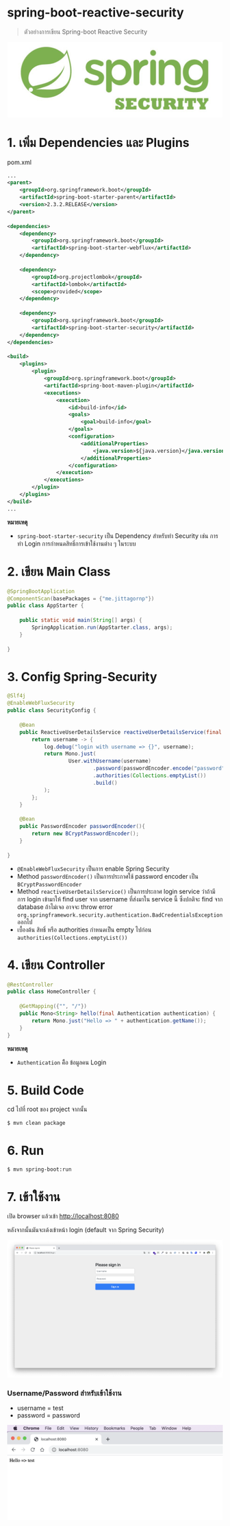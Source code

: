 # spring-boot-reactive-security 

> ตัวอย่างการเขียน Spring-boot Reactive Security 

![](./spring-security.png)

# 1. เพิ่ม Dependencies และ Plugins

pom.xml 
``` xml
...
<parent>
    <groupId>org.springframework.boot</groupId>
    <artifactId>spring-boot-starter-parent</artifactId>
    <version>2.3.2.RELEASE</version>
</parent>

<dependencies>
    <dependency>
        <groupId>org.springframework.boot</groupId>
        <artifactId>spring-boot-starter-webflux</artifactId>
    </dependency>
    
    <dependency>
        <groupId>org.projectlombok</groupId>
        <artifactId>lombok</artifactId>
        <scope>provided</scope>
    </dependency>
    
    <dependency>
        <groupId>org.springframework.boot</groupId>
        <artifactId>spring-boot-starter-security</artifactId>
    </dependency>
</dependencies>

<build>
    <plugins>
        <plugin>
            <groupId>org.springframework.boot</groupId>
            <artifactId>spring-boot-maven-plugin</artifactId>
            <executions>
                <execution>
                    <id>build-info</id>
                    <goals>
                        <goal>build-info</goal>
                    </goals>
                    <configuration>
                        <additionalProperties>
                            <java.version>${java.version}</java.version>
                        </additionalProperties>
                    </configuration>
                </execution>
            </executions>
        </plugin>
    </plugins>
</build>
...
```

**หมายเหตุ**

- `spring-boot-starter-security` เป็น Dependency สำหรับทำ Security เช่น การทำ Login การกำหนดสิทธิ์การเข้าใช้งานต่าง ๆ ในระบบ 

# 2. เขียน Main Class 

``` java
@SpringBootApplication
@ComponentScan(basePackages = {"me.jittagornp"})
public class AppStarter {

    public static void main(String[] args) {
        SpringApplication.run(AppStarter.class, args);
    }

}
```

# 3. Config Spring-Security 

```java
@Slf4j
@EnableWebFluxSecurity
public class SecurityConfig {

    @Bean
    public ReactiveUserDetailsService reactiveUserDetailsService(final PasswordEncoder passwordEncoder) {
        return username -> {
            log.debug("login with username => {}", username);
            return Mono.just(
                    User.withUsername(username)
                            .password(passwordEncoder.encode("password"))
                            .authorities(Collections.emptyList())
                            .build()
            );
        };
    }
    
    @Bean
    public PasswordEncoder passwordEncoder(){
        return new BCryptPasswordEncoder();
    }

}
```

- `@EnableWebFluxSecurity` เป็นการ enable Spring Security 
- Method `passwordEncoder()` เป็นการประกาศใช้ password encoder เป็น `BCryptPasswordEncoder`  
- Method `reactiveUserDetailsService()` เป็นการประกาศ login service ว่าถ้ามีการ login เข้ามาให้ find user จาก username ที่ส่งมาใน service นี้ ซึ่งปกติจะ find จาก database ถ้าไม่เจอ อาจจะ throw error `org.springframework.security.authentication.BadCredentialsException` ออกไป  
- เบื้องต้น สิทธิ์ หรือ authorities กำหนดเป็น empty ไปก่อน `authorities(Collections.emptyList())`

# 4. เขียน Controller
``` java
@RestController
public class HomeController {

    @GetMapping({"", "/"})
    public Mono<String> hello(final Authentication authentication) {
        return Mono.just("Hello => " + authentication.getName());
    }
}
```

**หมายเหตุ**

- `Authentication` คืิอ ข้อมูลคน Login 

# 5. Build Code 
cd ไปที่ root ของ project จากนั้น  
``` shell 
$ mvn clean package 
```

# 6. Run 
``` shell 
$ mvn spring-boot:run
```

# 7. เข้าใช้งาน

เปิด browser แล้วเข้า [http://localhost:8080](http://localhost:8080)
  
หลังจากนั้นมันจะเด้งเข้าหน้า login (default จาก Spring Security)  
 
![](./login.png)
 
### Username/Password สำหรับเข้าใช้งาน
- username = test
- password = password  

![](./login_success.png)
